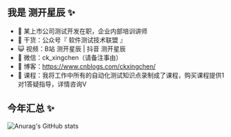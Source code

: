 ## 我是 测开星辰 ✨

- 💼 某上市公司测试开发在职，企业内部培训讲师
- 🌱 干货：公众号『 软件测试技术联盟 』
- 😺 视频：B站 测开星辰 | 抖音 测开星辰
- 💬 微信：ck_xingchen（请备注事由）
- 📝 博客：https://www.cnblogs.com/ckxingchen/
- 🍵 课程：我将工作中所有的自动化测试知识点录制成了课程，购买课程提供1对1答疑指导，详情咨询V

## 今年汇总 ✨

![Anurag's GitHub stats](https://github-readme-stats.vercel.app/api?username=ckxingchen&show_icons=true&theme=radical)
